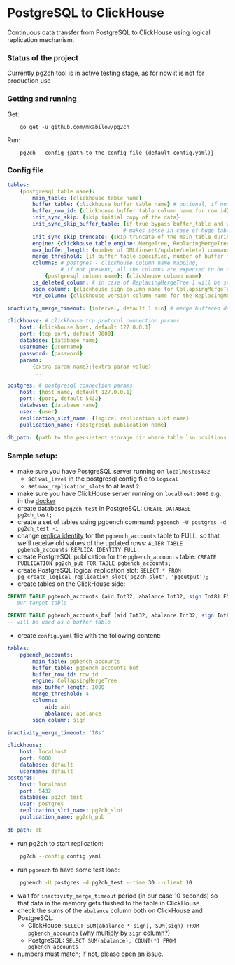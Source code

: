 # PostgreSQL to ClickHouse

Continuous data transfer from PostgreSQL to ClickHouse using logical replication mechanism.

### Status of the project
Currently pg2ch tool is in active testing stage,
as for now it is not for production use


### Getting and running

Get:
```
    go get -u github.com/mkabilov/pg2ch
```

Run:
```
    pg2ch --config {path to the config file (default config.yaml)}
```


### Config file
```yaml
tables:
    {postgresql table name}:
        main_table: {clickhouse table name}
        buffer_table: {clickhouse buffer table name} # optional, if not specified, insert directly to the main table
        buffer_row_id: {clickhouse buffer table column name for row id} 
        init_sync_skip: {skip initial copy of the data}
        init_sync_skip_buffer_table: {if true bypass buffer_table and write directly to the main_table on initial sync copy}
                                     # makes sense in case of huge tables        
        init_sync_skip_truncate: {skip truncate of the main_table during init sync}                                 
        engine: {clickhouse table engine: MergeTree, ReplacingMergeTree or CollapsingMergeTree}
        max_buffer_length: {number of DML(insert/update/delete) commands to store in the memory before flushing to the buffer/main table } 
        merge_threshold: {if buffer table specified, number of buffer flushed before moving data from buffer to the main table}
        columns: # postgres - clickhouse column name mapping, 
                 # if not present, all the columns are expected to be on the clickhouse side with the exact same names 
            {postgresql column name}: {clickhouse column name}
        is_deleted_column: # in case of ReplacingMergeTree 1 will be stored in the {is_deleted_column} in order to mark deleted rows
        sign_column: {clickhouse sign column name for CollapsingMergeTree engines only, default "sign"}
        ver_column: {clickhouse version column name for the ReplacingMergeTree engine, default "ver"}

inactivity_merge_timeout: {interval, default 1 min} # merge buffered data after that timeout

clickhouse: # clickhouse tcp protocol connection params
    host: {clickhouse host, default 127.0.0.1}
    port: {tcp port, default 9000}
    database: {database name}
    username: {username}
    password: {password}
    params:
        {extra param name}:{extra param value}
        ...

postgres: # postgresql connection params
    host: {host name, default 127.0.0.1}
    port: {port, default 5432}
    database: {database name}
    user: {user}
    replication_slot_name: {logical replication slot name}
    publication_name: {postgresql publication name}
    
db_path: {path to the persistent storage dir where table lsn positions will be stored}
```

### Sample setup:

- make sure you have PostgreSQL server running on `localhost:5432`
    - set `wal_level` in the postgresql config file to `logical`
    - set `max_replication_slots` to at least `2`
- make sure you have ClickHouse server running on `localhost:9000` e.g. in the [docker](https://hub.docker.com/r/yandex/clickhouse-server/)
- create database `pg2ch_test` in PostgreSQL: `CREATE DATABASE pg2ch_test;`
- create a set of tables using pgbench command: `pgbench -U postgres -d pg2ch_test -i`
- change [replica identity](https://www.postgresql.org/docs/current/sql-altertable.html#SQL-CREATETABLE-REPLICA-IDENTITY)
for the `pgbench_accounts` table to FULL, so that we'll receive old values of the updated rows: `ALTER TABLE pgbench_accounts REPLICA IDENTITY FULL;`
- create PostgreSQL publication for the `pgbench_accounts` table: `CREATE PUBLICATION pg2ch_pub FOR TABLE pgbench_accounts;`
- create PostgreSQL logical replication slot: `SELECT * FROM pg_create_logical_replication_slot('pg2ch_slot', 'pgoutput');`
- create tables on the ClickHouse side:
```sql
CREATE TABLE pgbench_accounts (aid Int32, abalance Int32, sign Int8) ENGINE = CollapsingMergeTree(sign) ORDER BY aid
-- our target table

CREATE TABLE pgbench_accounts_buf (aid Int32, abalance Int32, sign Int8, row_id UInt64) ENGINE = Memory()
-- will be used as a buffer table
```
- create `config.yaml` file with the following content:
```yaml
tables:
    pgbench_accounts:
        main_table: pgbench_accounts
        buffer_table: pgbench_accounts_buf
        buffer_row_id: row_id
        engine: CollapsingMergeTree
        max_buffer_length: 1000
        merge_threshold: 4
        columns:
            aid: aid
            abalance: abalance
        sign_column: sign

inactivity_merge_timeout: '10s'

clickhouse:
    host: localhost
    port: 9000
    database: default
    username: default
postgres:
    host: localhost
    port: 5432
    database: pg2ch_test
    user: postgres
    replication_slot_name: pg2ch_slot
    publication_name: pg2ch_pub
    
db_path: db
```

- run pg2ch to start replication:
```bash
    pg2ch --config config.yaml
```

- run `pgbench` to have some test load:
```bash
    pgbench -U postgres -d pg2ch_test --time 30 --client 10 
```
- wait for `inactivity_merge_timeout` period (in our case 10 seconds) so that data in the memory gets flushed to the table in ClickHouse
- check the sums of the `abalance` column both on ClickHouse and PostgreSQL:
    - ClickHouse: `SELECT SUM(abalance * sign), SUM(sign) FROM pgbench_accounts` ([why multiply by `sign` column?](https://clickhouse.yandex/docs/en/operations/table_engines/collapsingmergetree/#example-of-use)) 
    - PostgreSQL: `SELECT SUM(abalance), COUNT(*) FROM pgbench_accounts`
- numbers must match; if not, please open an issue.
